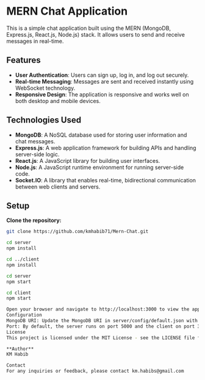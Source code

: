 # MERN Chat Application

This is a simple chat application built using the MERN (MongoDB, Express.js, React.js, Node.js) stack. It allows users to send and receive messages in real-time.

## Features

- **User Authentication**: Users can sign up, log in, and log out securely.
- **Real-time Messaging**: Messages are sent and received instantly using WebSocket technology.
- **Responsive Design**: The application is responsive and works well on both desktop and mobile devices.

## Technologies Used

- **MongoDB**: A NoSQL database used for storing user information and chat messages.
- **Express.js**: A web application framework for building APIs and handling server-side logic.
- **React.js**: A JavaScript library for building user interfaces.
- **Node.js**: A JavaScript runtime environment for running server-side code.
- **Socket.IO**: A library that enables real-time, bidirectional communication between web clients and servers.

## Setup

**Clone the repository:**

```bash
git clone https://github.com/kmhabib71/Mern-Chat.git

cd server
npm install

cd ../client
npm install

cd server
npm start

cd client
npm start

Open your browser and navigate to http://localhost:3000 to view the application.
Configuration
MongoDB URI: Update the MongoDB URI in server/config/default.json with your own MongoDB connection string.
Port: By default, the server runs on port 5000 and the client on port 3000. You can change these ports in server/index.js and client/package.json respectively.
License
This project is licensed under the MIT License - see the LICENSE file for details.

**Author**
KM Habib

Contact
For any inquiries or feedback, please contact km.habibs@gmail.com


